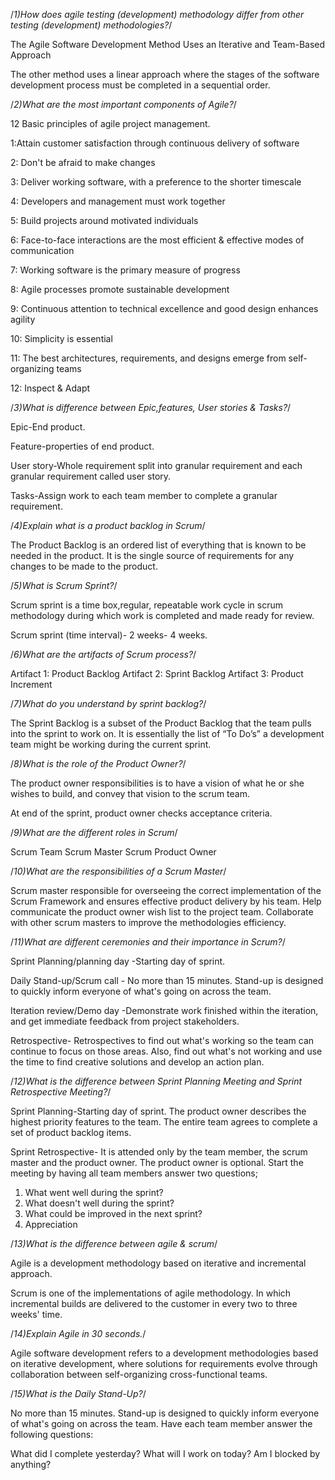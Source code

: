 /*1)How does agile testing (development) methodology differ from other testing (development) methodologies?*/

The Agile Software Development Method Uses an Iterative and Team-Based Approach

The other method uses a linear approach where the stages of the software development process must be completed in a sequential order.

/*2)What are the most important components of Agile?*/

12 Basic principles of agile project management.
 
1:Attain customer satisfaction through continuous delivery of software

2: Don't be afraid to make changes 

3: Deliver working software, with a preference to the shorter timescale

4: Developers and management must work together 

5: Build projects around motivated individuals

6:  Face-to-face interactions are the most efficient & effective modes of communication 

7: Working software is the primary measure of progress

8: Agile processes promote sustainable development

9: Continuous attention to technical excellence and good design enhances agility

10: Simplicity is essential

11: The best architectures, requirements, and designs emerge from self-organizing teams

12: Inspect & Adapt

/*3)What is difference between Epic,features, User stories & Tasks?*/

Epic-End product.

Feature-properties of end product.

User story-Whole requirement split into granular requirement and each granular requirement called user story.

Tasks-Assign work to each team member to complete a granular requirement.

/*4)Explain what is a product backlog in Scrum*/

The Product Backlog is an ordered list of everything that is known to be needed in the product. 
It is the single source of requirements for any changes to be made to the product. 

/*5)What is Scrum Sprint?*/

Scrum sprint is a time box,regular, repeatable work cycle in scrum methodology during which work is completed and made ready for review. 

Scrum sprint (time interval)- 2 weeks- 4 weeks.

/*6)What are the artifacts of Scrum process?*/

Artifact 1: Product Backlog
Artifact 2: Sprint Backlog
Artifact 3: Product Increment

/*7)What do you understand by sprint backlog?*/

The Sprint Backlog is a subset of the Product Backlog that the team pulls into the sprint to work on. It is essentially the list of “To Do’s” a development team might be working during the current sprint.

/*8)What is the role of the Product Owner?*/

The product owner responsibilities is to have a vision of what he or she wishes to build, and convey that vision to the scrum team. 

At end of the sprint, product owner checks acceptance criteria.

/*9)What are the different roles in Scrum*/

Scrum Team
Scrum Master
Scrum Product Owner

/*10)What are the responsibilities of a Scrum Master*/

Scrum master  responsible for overseeing the correct implementation of the Scrum Framework and ensures effective product delivery by his team. 
Help communicate the product owner wish list to the project team.
Collaborate with other scrum masters to improve the methodologies efficiency.

/*11)What are different ceremonies and their importance in Scrum?*/

Sprint Planning/planning day -Starting day of sprint. 

Daily Stand-up/Scrum call - No more than 15 minutes. Stand-up is designed to quickly inform everyone of what's going on across the team. 

Iteration review/Demo day -Demonstrate work finished within the iteration, and get immediate feedback from project stakeholders. 

Retrospective- Retrospectives to find out what's working so the team can continue to focus on those areas. Also, find out what's not working and use the time to find creative solutions and develop an action plan.

/*12)What is the difference between Sprint Planning Meeting and Sprint Retrospective Meeting?*/

Sprint Planning-Starting day of sprint. The product owner describes the highest priority features to the team. The entire team agrees to complete a set of product backlog items.

Sprint Retrospective- It is attended only by the team member, the scrum master and the product owner. The product owner is optional. Start the meeting by having all team members answer two questions;
1) What went well during the sprint?
2) What doesn't well during the sprint?
3) What could be improved in the next sprint?
4) Appreciation

/*13)What is the difference between agile & scrum*/

Agile is a development methodology based on iterative and incremental approach.

Scrum is one of the implementations of agile methodology. In which incremental builds are delivered to the customer in every two to three weeks' time.

/*14)Explain Agile in 30 seconds.*/

Agile software development refers to a development methodologies based on iterative development, where solutions for requirements evolve through collaboration between self-organizing cross-functional teams. 

/*15)What is the Daily Stand-Up?*/

No more than 15 minutes. Stand-up is designed to quickly inform everyone of what's going on across the team. Have each team member answer the following questions:

What did I complete yesterday?
What will I work on today?
Am I blocked by anything?
